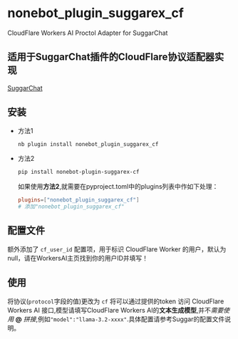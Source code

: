 # nonebot_plugin_suggarex_cf
CloudFlare Workers AI Proctol Adapter for SuggarChat

## 适用于SuggarChat插件的CloudFlare协议适配器实现

[SuggarChat](https://github.com/JohnRichard4096/nonebot_plugin_suggarchat)

## 安装

-   方法1
    ```bash
    nb plugin install nonebot_plugin_suggarex_cf
    ```
-   方法2
    ```bash
    pip install nonebot-plugin-suggarex-cf
    ```
    如果使用**方法2**,就需要在pyproject.toml中的plugins列表中作如下处理：
    ```toml
    plugins=["nonebot_plugin_suggarex_cf"]
    # 添加"nonebot_plugin_suggarex_cf"
    ```

## 配置文件
额外添加了 `cf_user_id` 配置项，用于标识 CloudFlare Worker 的用户，默认为 null，请在WorkersAI主页找到你的用户ID并填写！

## 使用
将协议(`protocol`字段的值)更改为 `cf` 将可以通过提供的token 访问 CloudFlare Workers AI 接口,模型请填写CloudFlare Workers AI的**文本生成模型**,并不*需要使用* **@** *拼接*,例如`"model":"llama-3.2-xxxx"`.具体配置请参考Suggar的配置文件说明。